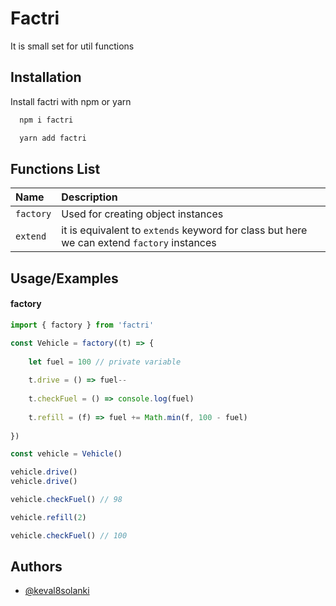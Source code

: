
# Factri

It is small set for util functions




## Installation

Install factri with npm or yarn

```bash
  npm i factri

  yarn add factri
```
    
## Functions List


| Name | Description                |
| :-------- | :------------------------- |
| `factory` | Used for creating object instances |
| `extend` | it is equivalent to `extends` keyword for class but here we can extend `factory` instances |




## Usage/Examples

#### factory
```javascript
import { factory } from 'factri'

const Vehicle = factory((t) => {
  
    let fuel = 100 // private variable
  
    t.drive = () => fuel--
  
    t.checkFuel = () => console.log(fuel)
  
    t.refill = (f) => fuel += Math.min(f, 100 - fuel)
  
})

const vehicle = Vehicle()

vehicle.drive()
vehicle.drive()

vehicle.checkFuel() // 98

vehicle.refill(2) 

vehicle.checkFuel() // 100

```


## Authors

- [@keval8solanki](https://github.com/keval8solanki)

